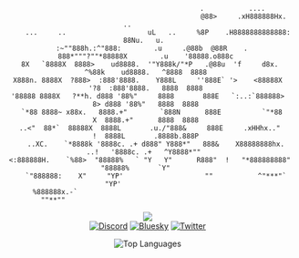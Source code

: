 <div align="center">

```ansi
                                                .           ....                                  
                                               @88>     .xH888888Hx.                   ..          
     ...     ..                    uL   ..     %8P    .H8888888888888:                88Nu.   u.  
  :~""888h.:^"888:        .u     .@88b  @88R    .     888*"""?""*88888X        .u    '88888.o888c 
 8X   `8888X  8888>    ud8888.  '"Y888k/"*P   .@88u  'f     d8x.   ^%88k    ud8888.   ^8888  8888 
X888n. 8888X  ?888>  :888'8888.    Y888L     ''888E` '>    <88888X   '?8  :888'8888.   8888  8888 
'88888 8888X   ?**h. d888 '88%"     8888       888E   `:..:`888888>    8> d888 '88%"   8888  8888 
  `*88 8888~ x88x.   8888.+"        `888N      888E          `"*88     X  8888.+"      8888  8888 
 ..<"  88*`  88888X  8888L       .u./"888&     888E     .xHHhx.."      !  8888L       .8888b.888P 
    ..XC.    `*8888k '8888c. .+ d888" Y888*"   888&    X88888888hx. ..!   '8888c. .+   ^Y8888*""  
 <:888888H.    `%88>  "88888%   ` "Y   Y"      R888"  !   "*888888888"     "88888%       `Y"      
    `"888888:    X"     "YP'                    ""           ^"***"`         "YP'                 
       %888888x.-`                                                                                 
         ""**""                                                                                    
```

[![](https://img.shields.io/badge/I_will_make_this_a_real_site_soon_trust™-vexi.gg-darkgreen?style=flate-square)](https://vexi.gg)<br>
[![Discord](https://img.shields.io/badge/-@v3xi-5865F2?style=flate-square&logo=discord&logoColor=white)](https://discord.com/channels/@me)
[![Bluesky](https://img.shields.io/badge/-@vexi.gg-0285FF?style=flate-square&logo=bluesky&logoColor=white)](https://bsky.app/profile/vexi.gg)
[![Twitter](https://img.shields.io/badge/-@vexivox-1DA1F2?style=flate-square&logo=x&logoColor=white)](https://twitter.com/vexivox)

<img src="https://github-readme-stats.vercel.app/api/top-langs/?username=VexiDev&layout=compact&theme=github_dark" alt="Top Languages">

</div>
